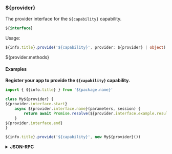 ### ${provider}
The provider interface for the `${capability}` capability.

```typescript
${interface}
```

Usage:

```typescript
${info.title}.provide('${capability}', provider: ${provider} | object)
```

${provider.methods}

#### Examples

**Register your app to provide the `${capability}` capability.**

```javascript
import { ${info.title} } from '${package.name}'

class My${provider} {
${provider.interface.start}
    async ${provider.interface.name}(parameters, session) {
        return await Promise.resolve(${provider.interface.example.result})
    }
${provider.interface.end}
}

${info.title}.provide('${capability}', new My${provider}())
```

<details>
    <summary><b>JSON-RPC</b></summary>

**Register to recieve each provider API**

Request:

```json
${provider.interface.start}
{
    "id": ${provider.interface.i},
    "method": "${jsonrpc.module}.onRequest${provider.interface.Name}",
    "params": {
        "listen": true
    }
}
${provider.interface.end}
```

Response:

```json
${provider.interface.start}
{
    "id": ${provider.interface.i},
    "result": {
        "listening": true,
        "event": "${info.title}.onRequest${provider.interface.Name}"
    }            
 
}
${provider.interface.end}
```

${provider.interface.start}

**Asynchronous event to initiate ${provider.interface.name}()**

Event Response:

```json
{
    "id": ${provider.interface.i},
    "result": {
        "correlationId": ${provider.interface.example.correlationId},
        "parameters": ${provider.interface.example.parameters}
    }
}
```

**App initiated response to event**

Request:

```json
{
    "id": ${provider.interface.j},
    "method": "${jsonrpc.module}.${provider.interface.name}Response",
    "params": {
        "result": {
            "correlationId": ${provider.interface.example.correlationId},
            "result": ${provider.interface.example.result}
        }
    }
}
```

Response:

```json
{
    "id": ${provider.interface.j},
    "result": true
}
```

${provider.interface.end}


</details>

